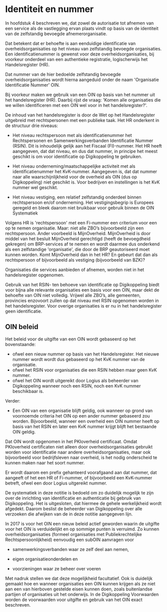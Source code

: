 # Identiteit en nummer

In hoofdstuk 4 beschreven we, dat zowel de autorisatie tot afnemen van een
service als de vastlegging ervan plaats vindt op basis van de identiteit van de
zelfstandig bevoegde afnemerorganisatie.

Dat betekent dat er behoefte is aan eenduidige identificatie van
overheidsorganisaties op het niveau van zelfstandig bevoegde organisaties. Een
identificatienummer is gewenst voor deze overheidsorganisaties, bij voorkeur
onderdeel van een authentieke registratie, logischerwijs het Handelsregister
(HR).

Dat nummer van de hier bedoelde zelfstandig bevoegde overheidsorganisaties wordt
hierna aangeduid onder de naam 'Organisatie Identificatie Nummer' OIN.

Bij voorkeur maken we gebruik van een OIN op basis van het nummer uit het
handelsregister (HR). Daarbij rijst de vraag: 'Komen alle organisaties die we willen
identificeren met een OIN wel voor in het handelsregister?'.

De inhoud van het handelsregister is door de Wet op het Handelsregister
uitgebreid met rechtspersonen met een publieke taak. Het HR onderkent in
de structuur drie niveaus:

- Het niveau rechtspersoon met als identificatienummer het Rechtspersonen en
    Samenwerkingsverbanden Identificatie Nummer (RSIN). Dit is inhoudelijk
    gelijk aan het Fiscaal (FI)-nummer. Het HR heeft aangegeven, dat dat niveau,
    en dus dat nummer, in principe het meest geschikt is om voor identificatie
    op Digikoppeling te gebruiken.

- Het niveau onderneming/maatschappelijke activiteit met als
    identificatienummer het KvK-nummer. Aangegeven is, dat dat nummer naar alle
    waarschijnlijkheid voor de overheid als OIN (dus op Digikoppeling) niet
    geschikt is. Voor bedrijven en instellingen is het KvK nummer wel geschikt.

- Het niveau vestiging, een relatief zelfstandig onderdeel binnen
    rechtspersoon en/of onderneming. Het vestigingsbegrip is Europees geregeld
    en bleek daarom niet bruikbaar voor gebruik binnen de OIN Systematiek

Volgens HR is 'rechtspersoon' met een Fi-nummer een criterium voor een op te
nemen organisatie. Maar: niet alle ZBO’s bijvoorbeeld zijn een rechtspersoon.
Ander voorbeeld is MijnOverheid. MijnOverheid is door middel van het besluit
MijnOverheid gerechtigd (heeft de bevoegdheid gekregen) om BRP-services af te
nemen en wordt daarmee dus onderkend als een zelfstandige 'organisatie', die
door de BRP geautoriseerd moet kunnen worden. Komt MijnOverheid dan in het HR?
En gebeurt dat dan als rechtspersoon of bijvoorbeeld als vestiging (bijvoorbeeld
van BZK)?

Organisaties die services aanbieden of afnemen, worden niet in het handelsregister
opgenomen.

Gebruik van het RSIN- ten behoeve van identificatie op Digikoppeling biedt voor
bijna alle relevante organisaties een basis voor een OIN, maar dekt de behoefte
van OIN niet volledig. Vrijwel alle ZBO’s, alle gemeenten, provincies enzovoort
zullen op dat niveau met RSIN opgenomen worden in het handelsregister.
Voor overige organisaties is er nu in het handelsregister geen identificatie.

## OIN beleid

Het beleid voor de uitgifte van een OIN wordt gebaseerd op het bovenstaande:

- ofwel een nieuw nummer op basis van het Handelsregister. Het nieuwe nummer wordt
    wordt dus gebaseerd op het KvK nummer van de organisatie.
- ofwel het RSIN voor organisaties die een RSIN hebben maar geen KvK nummer.
- ofwel het OIN wordt uitgereikt door Logius als beheerder van Digikoppeling
     wanneer noch een RSIN, noch een KvK nummer beschikbaar is.

Verder:

- Een OIN van een organisatie blijft geldig, ook wanneer op grond van voornoemde
  criteria het OIN op een ander nummer gebaseerd zou worden. Bijvoorbeeld, wanneer
  een overheid een OIN nummer heeft op basis van het RSIN en later een KvK nummer krijgt blijft het bestaande OIN geldig. 

Dat OIN wordt opgenomen in het PKIoverheid certificaat. Omdat PKIoverheid
certificaten niet alleen door overheidsorganisaties gebruikt worden voor
identificatie naar andere overheidsorganisaties, maar ook bijvoorbeeld voor
bedrijfsleven naar overheid, is het nodig onderscheid te kunnen maken naar het
soort nummer.

Er wordt daarom een prefix gehanteerd voorafgaand aan dat nummer, dat aangeeft
of het een HR of Fi-nummer, of bijvoorbeeld een KvK-nummer betreft, ofwel een
door Logius uitgereikt nummer.

De systematiek in deze notitie is bedoeld om zo duidelijk mogelijk te zijn over
de inrichting van identificatie en authenticatie bij gebruik van Digikoppeling.
Het is uitgesloten, dat hiermee de gehele werkelijkheid wordt afgedekt. Daarom
beslist de beheerder van Digikoppeling over alle verzoeken die afwijken van de
in deze notitie aangegeven lijn.

In 2017 is voor het OIN een nieuw beleid actief geworden waarin de uitgifte voor
het OIN is verduidelijkt en op sommige punten is verruimd. Zo kunnen
overheidsorganisaties (formeel organisaties met Publiekrechtelijke
Rechtspersoonlijkheid) eenvoudig een subOIN aanvragen voor

- samenwerkingsverbanden waar ze zelf deel aan nemen,

- eigen organisatieonderdelen en

- voorzieningen waar ze beheer over voeren

Met nadruk stellen we dat deze mogelijkheid facultatief. Ook is duidelijk
gemaakt hoe en wanneer organisaties een OIN kunnen krijgen als ze niet aan een
van hierboven gestelde eisen kunnen doen, zoals buitenlandse partijen of
organisaties uit het onderwijs. In de Digikoppeling Voorwaarden worden de
voorwaarden voor uitgifte en gebruik van het OIN exact beschreven.
